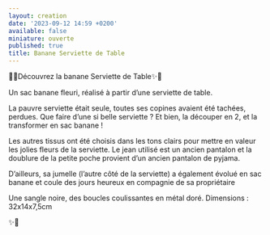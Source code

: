 ```yaml
---
layout: creation
date: '2023-09-12 14:59 +0200'
available: false
miniature: ouverte
published: true
title: Banane Serviette de Table
---
```


🌸✨Découvrez la banane Serviette de Table✨🌸

Un sac banane fleuri, réalisé à partir d’une serviette de table. 

La pauvre serviette était seule, toutes ses copines avaient été tachées, perdues. Que faire d’une si belle serviette ? Et bien, la découper en 2, et la transformer en sac banane ! 

Les autres tissus ont été choisis dans les tons clairs pour mettre en valeur les jolies fleurs de la serviette. Le jean utilisé est un ancien pantalon et la doublure de la petite poche provient d’un ancien pantalon de pyjama. 

D’ailleurs, sa jumelle (l’autre côté de la serviette) a également évolué en sac banane et coule des jours heureux en compagnie de sa propriétaire

Une sangle noire, des boucles coulissantes en métal doré.
Dimensions : 32x14x7,5cm

✨🌸
